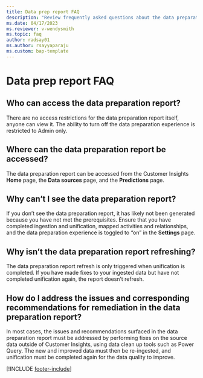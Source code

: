 ```yaml
---
title: Data prep report FAQ
description: "Review frequently asked questions about the data preparation report in Customer Insights."
ms.date: 04/17/2023
ms.reviewer: v-wendysmith
ms.topic: faq
author: radsay01
ms.author: rsayyaparaju 
ms.custom: bap-template
---
```


# Data prep report FAQ

## Who can access the data preparation report?

There are no access restrictions for the data preparation report itself, anyone can view it. The ability to turn off the data preparation experience is restricted to Admin only.

## Where can the data preparation report be accessed?

The data preparation report can be accessed from the Customer Insights **Home** page, the **Data sources** page, and the **Predictions** page.

## Why can’t I see the data preparation report?

If you don’t see the data preparation report, it has likely not been generated because you have not met the prerequisites. Ensure that you have completed ingestion and unification, mapped activities and relationships, and the data preparation experience is toggled to “on” in the  **Settings** page.

## Why isn’t the data preparation report refreshing?

The data preparation report refresh is only triggered when unification is completed. If you have made fixes to your ingested data but have not completed unification again, the report doesn’t refresh.

## How do I address the issues and corresponding recommendations for remediation in the data preparation report?

In most cases, the issues and recommendations surfaced in the data preparation report must be addressed by performing fixes on the source data outside of Customer Insights, using data clean up tools such as Power Query. The new and improved data must then be re-ingested, and unification must be completed again for the data quality to improve.

[!INCLUDE [footer-include](includes/footer-banner.md)]
